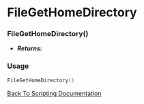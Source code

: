 # FileGetHomeDirectory

### FileGetHomeDirectory()
- ***Returns:*** 

### Usage

```Lua
FileGetHomeDirectory()
```


[Back To Scripting Documentation](../README.md)
